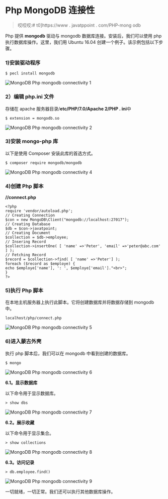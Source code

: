 # Php MongoDB 连接性

> 哎哎哎:# t0]https://www . javatppoint . com/PHP-mong odb

Php 提供 **mongodb** 驱动与 mongodb 数据库连接。安装后，我们可以使用 php 执行数据库操作。这里，我们用 Ubuntu 16.04 创建一个例子。该示例包括以下步骤。

### 1)安装驱动程序

```
$ pecl install mongodb

```

![MongoDB Php mongodb connectivity 1](../Images/7df1fa44b6695c793b8c8afe83727341.png)

### 2）编辑 php.ini 文件

存储在 apache 服务器目录/**etc/PHP/7.0/Apache 2/PHP . ini**中

```
$ extension = mongodb.so

```

![MongoDB Php mongodb connectivity 2](../Images/abae3304bc7939702cd649afb7c23ab2.png)

### 3)安装 mongo-php 库

以下是使用 Composer 安装此库的首选方式。

```
$ composer require mongodb/mongodb

```

![MongoDB Php mongodb connectivity 4](../Images/6e8a528bf9c40cbbf2e7f4d6a35a01ce.png)

### 4)创建 Php 脚本

**//connect.php**

```
<?php
require 'vendor/autoload.php';
// Creating Connection
$con = new MongoDB\Client("mongodb://localhost:27017");
// Creating Database
$db = $con->javatpoint;
// Creating Document
$collection = $db->employee;
// Insering Record
$collection->insertOne( [ 'name' =>'Peter', 'email' =>'peter@abc.com' ] );
// Fetching Record
$record = $collection->find( [ 'name' =>'Peter'] );
foreach ($record as $employe) {
echo $employe['name'], ': ', $employe['email']."<br>";
}
?>

```

### 5)执行 Php 脚本

在本地主机服务器上执行此脚本。它将创建数据库并将数据存储到 mongodb 中。

```
localhost/php/connect.php

```

![MongoDB Php mongodb connectivity 5](../Images/7f67dc7028cee6c995847a3471eb1a99.png)

### 6)进入蒙古外壳

执行 php 脚本后，我们可以在 mongodb 中看到创建的数据库。

```
$ mongo

```

![MongoDB Php mongodb connectivity 6](../Images/3103cb8692f1ff79c4aaf06eae78a6e4.png)

**6.1。显示数据库**

以下命令用于显示数据库。

```
> show dbs

```

![MongoDB Php mongodb connectivity 7](../Images/4d8b0d0ede3c474259227db175dcf371.png)

**6.2。展示收藏**

以下命令用于显示集合。

```
> show collections

```

![MongoDB Php mongodb connectivity 8](../Images/0b1ea5e559f135815475e8d7e5bb53e7.png)

**6.3。访问记录**

```
> db.employee.find()

```

![MongoDB Php mongodb connectivity 9](../Images/f86c19d1a0e00c22edf65c61f2f21b9a.png)

一切就绪，一切正常。我们还可以执行其他数据库操作。